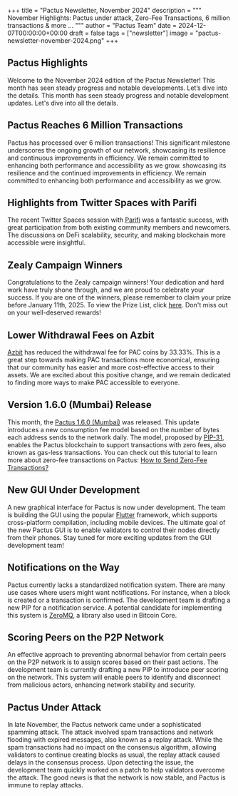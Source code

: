 +++
title = "Pactus Newsletter, November 2024"
description = """
November Highlights: Pactus under attack, Zero-Fee Transactions, 6 million transactions & more ...
"""
author = "Pactus Team"
date = 2024-12-07T00:00:00+00:00
draft = false
tags = ["newsletter"]
image = "pactus-newsletter-november-2024.png"
+++

## Pactus Highlights

Welcome to the November 2024 edition of the Pactus Newsletter!
This month has seen steady progress and notable developments.
Let’s dive into the details.
This month has seen steady progress and notable development updates.
Let's dive into all the details.

## Pactus Reaches 6 Million Transactions

Pactus has processed over 6 million transactions!
This significant milestone underscores the ongoing growth of our network,
showcasing its resilience and continuous improvements in efficiency.
We remain committed to enhancing both performance and accessibility as we grow.
showcasing its resilience and the continued improvements in efficiency.
We remain committed to enhancing both performance and accessibility as we grow.

## Highlights from Twitter Spaces with Parifi

The recent Twitter Spaces session with [Parifi](https://x.com/0xParifi) was a fantastic success,
with great participation from both existing community members and newcomers.
The discussions on DeFi scalability, security, and making blockchain more accessible were insightful.

## Zealy Campaign Winners

Congratulations to the Zealy campaign winners!
Your dedication and hard work have truly shone through, and we are proud to celebrate your success.
If you are one of the winners, please remember to claim your prize before January 11th, 2025.
To view the Prize List, click
[here](https://docs.google.com/spreadsheets/d/1QntkwUv-eoCB2Log_SAcBSFOKEQL38YlqZvQAzdgvz0).
Don't miss out on your well-deserved rewards!

## Lower Withdrawal Fees on Azbit

[Azbit](https://azbit.com/) has reduced the withdrawal fee for PAC coins by 33.33%.
This is a great step towards making PAC transactions more economical,
ensuring that our community has easier and more cost-effective access to their assets.
We are excited about this positive change,
and we remain dedicated to finding more ways to make PAC accessible to everyone.

## Version 1.6.0 (Mumbai) Release

This month, the [Pactus 1.6.0 (Mumbai)](https://pactus.org/2024/11/14/pactus-1.6.0-mumbai-released/) was released.
This update introduces a new consumption fee model based on the number of bytes each address sends to the network daily.
The model, proposed by [PIP-31](https://pips.pactus.org/PIPs/pip-31),
enables the Pactus blockchain to support transactions with zero fees, also known as gas-less transactions.
You can check out this tutorial to learn more about zero-fee transactions on Pactus:
[How to Send Zero-Fee Transactions?](https://docs.pactus.org/tutorials/zero-fee-transactios/)

## New GUI Under Development

A new graphical interface for Pactus is now under development.
The team is building the GUI using the popular [Flutter](https://flutter.dev/) framework,
which supports cross-platform compilation, including mobile devices.
The ultimate goal of the new Pactus GUI is to enable validators to control their nodes directly from their phones.
Stay tuned for more exciting updates from the GUI development team!

## Notifications on the Way

Pactus currently lacks a standardized notification system.
There are many use cases where users might want notifications.
For instance, when a block is created or a transaction is confirmed.
The development team is drafting a new PIP for a notification service.
A potential candidate for implementing this system is
[ZeroMQ](https://github.com/bitcoin/bitcoin/blob/master/doc/zmq.md), a library also used in Bitcoin Core.

## Scoring Peers on the P2P Network

An effective approach to preventing abnormal behavior from certain peers on the P2P network is to assign scores based on their past actions.
The development team is currently drafting a new PIP to introduce peer scoring on the network.
This system will enable peers to identify and disconnect from malicious actors, enhancing network stability and security.

## Pactus Under Attack

In late November, the Pactus network came under a sophisticated spamming attack.
The attack involved spam transactions and network flooding with expired messages,
also known as a replay attack.
While the spam transactions had no impact on the consensus algorithm,
allowing validators to continue creating blocks as usual, the replay attack caused delays in the consensus process.
Upon detecting the issue, the development team quickly worked on a patch to help validators overcome the attack.
The good news is that the network is now stable, and Pactus is immune to replay attacks.
